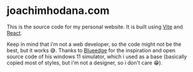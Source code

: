 # joachimhodana.com

This is the source code for my personal website. It is built using [Vite](https://vitejs.dev/) and [React](https://reactjs.org/).

Keep in mind that i'm not a web developer, so the code might not be the best, but it works 😅.
Thanks to [Blueedge](https://github.com/blueedgetechno/win11React) for the inspiration and open source code of his windows 11 simulator, which i used as a base (basically copied most of styles, but i'm not a designer, so i don't care 😁).